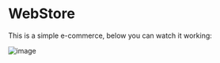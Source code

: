# WebStore
This is a simple e-commerce, below you can watch it working:

![image]([https://github.com/yasminconstantino/jsCalculator/assets/112824120/73014af2-1e0f-4bf8-9984-afc589aa7559](https://github.com/yasminconstantino/WebStore-Site/blob/16a765438958ee2947bb8544b6785c09b111f64f/testesite.gif)https://github.com/yasminconstantino/WebStore-Site/blob/16a765438958ee2947bb8544b6785c09b111f64f/testesite.gif)

